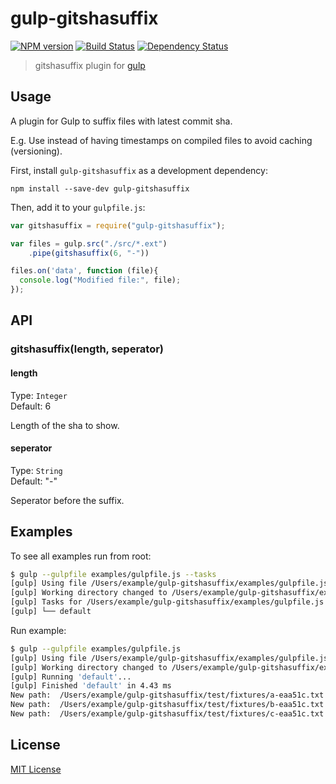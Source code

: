 # gulp-gitshasuffix
[![NPM version][npm-image]][npm-url] [![Build Status][travis-image]][travis-url] [![Dependency Status][depstat-image]][depstat-url]

> gitshasuffix plugin for [gulp](https://github.com/gulpjs/gulp)

## Usage

A plugin for Gulp to suffix files with latest commit sha. 

E.g. Use instead of having timestamps on compiled files to avoid caching (versioning).

First, install `gulp-gitshasuffix` as a development dependency:

```shell
npm install --save-dev gulp-gitshasuffix
```

Then, add it to your `gulpfile.js`:

```javascript
var gitshasuffix = require("gulp-gitshasuffix");

var files = gulp.src("./src/*.ext")
	.pipe(gitshasuffix(6, "-"))

files.on('data', function (file){
  console.log("Modified file:", file);
});
```

## API

### gitshasuffix(length, seperator)

#### length
Type: `Integer`  
Default: 6

Length of the sha to show.

#### seperator
Type: `String`  
Default: "-"

Seperator before the suffix.


## Examples

To see all examples run from root:

```sh
$ gulp --gulpfile examples/gulpfile.js --tasks
[gulp] Using file /Users/example/gulp-gitshasuffix/examples/gulpfile.js
[gulp] Working directory changed to /Users/example/gulp-gitshasuffix/examples
[gulp] Tasks for /Users/example/gulp-gitshasuffix/examples/gulpfile.js
[gulp] └── default
```

Run example:

```sh
$ gulp --gulpfile examples/gulpfile.js
[gulp] Using file /Users/example/gulp-gitshasuffix/examples/gulpfile.js
[gulp] Working directory changed to /Users/example/gulp-gitshasuffix/examples
[gulp] Running 'default'...
[gulp] Finished 'default' in 4.43 ms
New path:  /Users/example/gulp-gitshasuffix/test/fixtures/a-eaa51c.txt
New path:  /Users/example/gulp-gitshasuffix/test/fixtures/b-eaa51c.txt
New path:  /Users/example/gulp-gitshasuffix/test/fixtures/c-eaa51c.txt
```

## License

[MIT License](http://en.wikipedia.org/wiki/MIT_License)

[npm-url]: https://npmjs.org/package/gulp-gitshasuffix
[npm-image]: https://badge.fury.io/js/gulp-gitshasuffix.png

[travis-url]: http://travis-ci.org/mikaelbr/gulp-gitshasuffix
[travis-image]: https://secure.travis-ci.org/mikaelbr/gulp-gitshasuffix.png?branch=master

[depstat-url]: https://david-dm.org/mikaelbr/gulp-gitshasuffix
[depstat-image]: https://david-dm.org/mikaelbr/gulp-gitshasuffix.png
